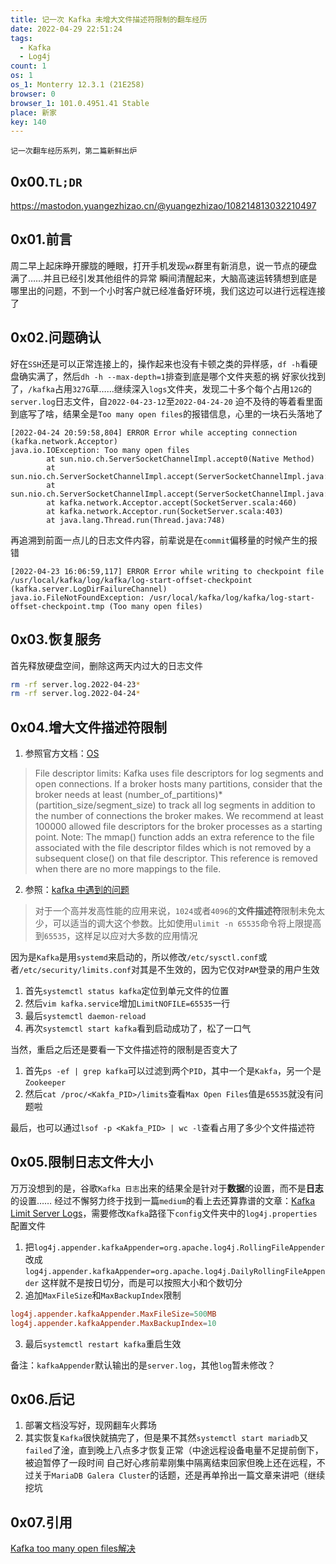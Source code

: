 ```yaml
---
title: 记一次 Kafka 未增大文件描述符限制的翻车经历
date: 2022-04-29 22:51:24
tags:
  - Kafka
  - Log4j
count: 1
os: 1
os_1: Monterry 12.3.1 (21E258)
browser: 0
browser_1: 101.0.4951.41 Stable
place: 新家
key: 140
---
```

    记一次翻车经历系列，第二篇新鲜出炉
<!-- more -->
## 0x00.`TL;DR`
https://mastodon.yuangezhizao.cn/@yuangezhizao/108214813032210497

## 0x01.前言
周二早上起床睁开朦胧的睡眼，打开手机发现`wx`群里有新消息，说一节点的硬盘满了……并且已经引发其他组件的异常
瞬间清醒起来，大脑高速运转猜想到底是哪里出的问题，不到一个小时客户就已经准备好环境，我们这边可以进行远程连接了

## 0x02.问题确认
好在`SSH`还是可以正常连接上的，操作起来也没有卡顿之类的异样感，`df -h`看硬盘确实满了，然后`dh -h --max-depth=1`排查到底是哪个文件夹惹的祸
好家伙找到了，`/kafka`占用`327G`草……继续深入`logs`文件夹，发现二十多个每个占用`12G`的`server.log`日志文件，自`2022-04-23-12`至`2022-04-24-20`
迫不及待的等着看里面到底写了啥，结果全是`Too many open files`的报错信息，心里的一块石头落地了
``` log
[2022-04-24 20:59:58,804] ERROR Error while accepting connection (kafka.network.Acceptor)
java.io.IOException: Too many open files
        at sun.nio.ch.ServerSocketChannelImpl.accept0(Native Method)
        at sun.nio.ch.ServerSocketChannelImpl.accept(ServerSocketChannelImpl.java:421)
        at sun.nio.ch.ServerSocketChannelImpl.accept(ServerSocketChannelImpl.java:249)
        at kafka.network.Acceptor.accept(SocketServer.scala:460)
        at kafka.network.Acceptor.run(SocketServer.scala:403)
        at java.lang.Thread.run(Thread.java:748)
```
再追溯到前面一点儿的日志文件内容，前辈说是在`commit`偏移量的时候产生的报错
``` log
[2022-04-23 16:06:59,117] ERROR Error while writing to checkpoint file /usr/local/kafka/log/kafka/log-start-offset-checkpoint (kafka.server.LogDirFailureChannel)
java.io.FileNotFoundException: /usr/local/kafka/log/kafka/log-start-offset-checkpoint.tmp (Too many open files)
```

## 0x03.恢复服务
首先释放硬盘空间，删除这两天内过大的日志文件
``` bash
rm -rf server.log.2022-04-23*
rm -rf server.log.2022-04-24*
```

## 0x04.增大文件描述符限制
1. 参照官方文档：[OS](https://web.archive.org/web/20220429161854/https://kafka.apache.org/documentation/#os)
> File descriptor limits: Kafka uses file descriptors for log segments and open connections. If a broker hosts many partitions, consider that the broker needs at least (number_of_partitions)*(partition_size/segment_size) to track all log segments in addition to the number of connections the broker makes. We recommend at least 100000 allowed file descriptors for the broker processes as a starting point. Note: The mmap() function adds an extra reference to the file associated with the file descriptor fildes which is not removed by a subsequent close() on that file descriptor. This reference is removed when there are no more mappings to the file.

2. 参照：[kafka 中遇到的问题](https://web.archive.org/web/20220429160053/https://noby.in/kafkaq/)
> 对于一个高并发高性能的应用来说，`1024`或者`4096`的**文件描述符**限制未免太少，可以适当的调大这个参数。比如使用`ulimit -n 65535`命令将上限提高到`65535`，这样足以应对大多数的应用情况

因为是`Kafka`是用`systemd`来启动的，所以修改`/etc/sysctl.conf`或者`/etc/security/limits.conf`对其是不生效的，因为它仅对`PAM`登录的用户生效
1. 首先`systemctl status kafka`定位到单元文件的位置
2. 然后`vim kafka.service`增加`LimitNOFILE=65535`一行
3. 最后`systemctl daemon-reload`
4. 再次`systemctl start kafka`看到启动成功了，松了一口气

当然，重启之后还是要看一下文件描述符的限制是否变大了
1. 首先`ps -ef | grep kafka`可以过滤到两个`PID`，其中一个是`Kakfa`，另一个是`Zookeeper`
2. 然后`cat /proc/<Kakfa_PID>/limits`查看`Max Open Files`值是`65535`就没有问题啦

最后，也可以通过`lsof -p <Kakfa_PID> | wc -l`查看占用了多少个文件描述符

## 0x05.限制日志文件大小
万万没想到的是，谷歌`Kafka 日志`出来的结果全是针对于**数据**的设置，而不是**日志**的设置……
经过不懈努力终于找到一篇`medium`的看上去还算靠谱的文章：[Kafka Limit Server Logs](https://web.archive.org/web/20220429161138/https://medium.com/@abdullahtrmn/kafka-limit-server-logs-c00784a4038f)，需要修改`Kafka`路径下`config`文件夹中的`log4j.properties`配置文件
1. 把`log4j.appender.kafkaAppender=org.apache.log4j.RollingFileAppender`改成`log4j.appender.kafkaAppender=org.apache.log4j.DailyRollingFileAppender`
这样就不是按日切分，而是可以按照大小和个数切分
2. 追加`MaxFileSize`和`MaxBackupIndex`限制
``` conf
log4j.appender.kafkaAppender.MaxFileSize=500MB
log4j.appender.kafkaAppender.MaxBackupIndex=10
```
3. 最后`systemctl restart kafka`重启生效

备注：`kafkaAppender`默认输出的是`server.log`，其他`log`暂未修改？

## 0x06.后记
1. <span title="你知道的太多了" class="heimu">部署文档没写好，现网翻车火葬场</span>
2. 其实恢复`Kafka`很快就搞完了，但是果不其然`systemctl start mariadb`又`failed`了淦，直到晚上八点多才恢复正常（中途远程设备电量不足提前倒下，被迫暂停了一段时间
<span title="你知道的太多了" class="heimu">自己好心疼前辈刚集中隔离结束回家但晚上还在远程</span>，不过关于`MariaDB Galera Cluster`的话题，还是再单拎出一篇文章来讲吧（继续挖坑

## 0x07.引用
[Kafka too many open files解决](https://web.archive.org/web/20220429155307/https://blog.51cto.com/u_15072910/3961649)

